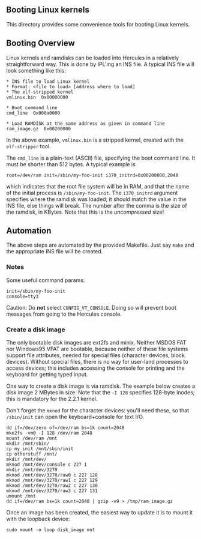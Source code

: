 Booting Linux kernels
---------------------
This directory provides some convenience tools for booting Linux
kernels.

## Booting Overview
Linux kernels and ramdisks can be loaded into Hercules in a relatively
straightforward way. This is done by IPL'ing an INS file. A typical
INS file will look something like this:
```
* INS file to load Linux kernel
* Format: <file to load> [address where to load]
* The elf-stripped kernel
vmlinux.bin  0x00000000

* Boot command line
cmd_line  0x000a0000

* Load RAMDISK at the same address as given in command line
ram_image.gz  0x00200000
```

In the above example, `vmlinux.bin` is a stripped kernel, created with
the `elf-stripper` tool.

The `cmd_line` is a plain-text (ASCII) file, specifying the boot
command line. It must be shorter than 512 bytes. A typical example
is
```
root=/dev/ram init=/sbin/my-foo-init i370_initrd=0x00200000,2048
```
which indicates that the root file system will be in RAM, and that the
name of the initial process is `/sbin/my-foo-init`. The `i370_initrd`
argument specifies where the ramdisk was loaded; it should match the
value in the INS file, else things will break. The number after the
comma is the size of the ramdisk, in KBytes. Note that this is the
*uncompressed* size!

## Automation
The above steps are automated by the provided Makefile. Just say `make`
and the appropriate INS file will be created.


### Notes
Some useful command params:
```
init=/sbin/my-foo-init
console=tty3
```
Caution: Do **not** select `CONFIG_VT_CONSOLE`. Doing so will prevent
boot messages from going to the Hercules console.

### Create a disk image
The only bootable disk images are ext2fs and minix. Neither MSDOS FAT
nor Windows95 VFAT are bootable, because neither of these file systems
support file attributes, needed for special files (character devices,
block devices). Without special files, there is no way for user-land
processes to access devices; this includes accessing the console for
printing and the keyboard for getting typed input.

One way to create a disk image is via ramdisk. The example below
creates a disk image 2 MBytes in size. Note that the `-I 128`
specifies 128-byte inodes; this is mandatory for the 2.2.1 kernel.

Don't forget the `mknod` for the character devices: you'll need these,
so that `/sbin/init` can open the keyboard+console for text I/O.
```
dd if=/dev/zero of=/dev/ram bs=1k count=2048
mke2fs -vm0 -I 128 /dev/ram 2048
mount /dev/ram /mnt
mkdir /mnt/sbin/
cp my_init /mnt/sbin/init
cp otherstuff /mnt/
mkdir /mnt/dev/
mknod /mnt/dev/console c 227 1
mkdir /mnt/dev/3270
mknod /mnt/dev/3270/raw0 c 227 128
mknod /mnt/dev/3270/raw1 c 227 129
mknod /mnt/dev/3270/raw2 c 227 130
mknod /mnt/dev/3270/raw3 c 227 131
umount /mnt
dd if=/dev/ram bs=1k count=2048 | gzip -v9 > /tmp/ram_image.gz
```

Once an image has been created, the easiest way to update it is to mount
it with the loopback device:
```
sudo mount -o loop disk_image mnt
```
